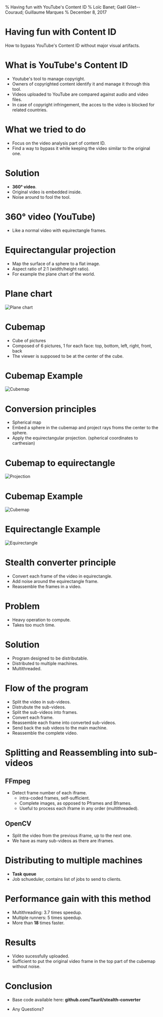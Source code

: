 % Having fun with YouTube's Content ID
% Loïc Banet;
  Gaël Gilet--Couraud;
  Guillaume Marques
% December 8, 2017

# Having fun with Content ID

How to bypass YouTube's Content ID without major visual artifacts.

# What is YouTube's Content ID

* Youtube's tool to manage copyright.
* Owners of copyrighted content identify it and manage it through this tool.
* Videos uploaded to YouTube are compared against audio and video files.
* In case of copyright infringement, the acces to the video is blocked for
  related countries.

# What we tried to do

* Focus on the video analysis part of content ID.
* Find a way to bypass it while keeping the video similar to the original one.

# Solution

* **360° video**.
* Original video is embedded inside.
* Noise around to fool the tool.

# 360° video (YouTube)

* Like a normal video with equirectangle frames.

# Equirectangular projection

* Map the surface of a sphere to a flat image.
* Aspect ratio of 2:1 (width/height ratio).
* For example the plane chart of the world.

# Plane chart

![Plane chart](images/plane.jpg)

# Cubemap

* Cube of pictures
* Composed of 6 pictures, 1 for each face: top, bottom, left, right, front, back
* The viewer is supposed to be at the center of the cube.

# Cubemap Example

![Cubemap](images/cubemap.png)

# Conversion principles

* Spherical map
* Embed a sphere in the cubemap and project rays froms the center
  to the sphere.
* Apply the equirectangular projection. (spherical coordinates to carthesian)

# Cubemap to equirectangle

![Projection](images/sphere.png)

# Cubemap Example

![Cubemap](images/cubemap.png)

# Equirectangle Example

![Equirectangle](images/equirectangle.png)

# Stealth converter principle

* Convert each frame of the video in equirectangle.
* Add noise around the equirectangle frame.
* Reassemble the frames in a video.

# Problem

* Heavy operation to compute.
* Takes too much time.

# Solution

* Program designed to be distributable.
* Distributed to multiple machines.
* Multithreaded.

# Flow of the program

* Split the video in sub-videos.
* Distrubute the sub-videos.
* Split the sub-videos into frames.
* Convert each frame.
* Reassemble each frame into converted sub-videos.
* Send back the sub videos to the main machine.
* Reassemble the complete video.

# Splitting and Reassembling into sub-videos

## FFmpeg

* Detect frame number of each iframe.
    * intra-coded frames, self-sufficient.
    * Complete images, as opposed to Pframes and Bframes.
    * Useful to process each iframe in any order (multithreaded).

## OpenCV

* Split the video from the previous iframe, up to the next one.
* We have as many sub-videos as there are iframes.

# Distributing to multiple machines

* **Task queue**
* Job schueduler, contains list of jobs to send to clients.

# Performance gain with this method

* Multithreading: 3.7 times speedup.
* Multiple runners: 5 times speedup.
* More than **18** times faster.

# Results

* Video sucessfully uploaded.
* Sufficient to put the original video frame in the top part of the
  cubemap without noise.

# Conclusion

* Base code available here: **github.com/Tauril/stealth-converter**

* Any Questions?
